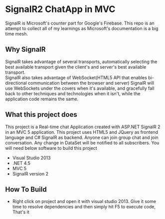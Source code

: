 # SignalR2 ChatApp in MVC

   SignalR is Microsoft's counter part for Google's Firebase. This repo is an attempt to collect all of my learnings as Microsoft's documentation is a big time mesh. 
   
 ## Why SignalR #
   
   SignalR takes advantage of several transports, automatically selecting the best available transport given the client's and server's best available transport.  
   SignalR also takes advantage of WebSocket(HTML5 API that enables bi-directional communication between the browser and server) SignalR will use WebSockets under the covers when it's available, and gracefully fall back to other techniques and technologies when it isn't, while the application code remains the same.
  
   
## What this project does ##

  This project is a Real-time chat Application created with ASP.NET SignalR 2 in an MVC 5 application. This project uses HTML5 and JQuery as frontend language and C# SignalR as backend. Anyone can join group chat and join conversation. Any change in DataSet will be notified to all subscribers. You will need below software to build this project
  -  Visual Studio 2013
  - .NET 4.5
  -  MVC 5
  -  SignalR version 2

## How To Build  ##

- Right click on project and open it with visual studio 2013. Give it some time to resolve dependencies and then simply hit F5 to execute code, That's it
